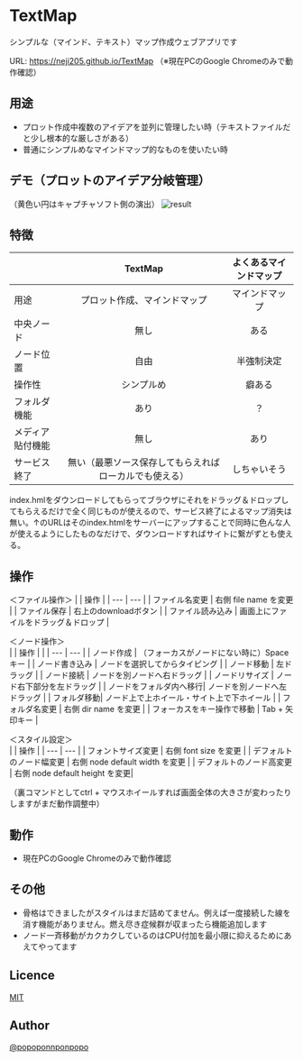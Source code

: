TextMap
====
シンプルな（マインド、テキスト）マップ作成ウェブアプリです
  
URL: <https://neji205.github.io/TextMap>  （※現在PCのGoogle Chromeのみで動作確認）
  
  

## 用途
* プロット作成中複数のアイデアを並列に管理したい時（テキストファイルだと少し根本的な厳しさがある）
* 普通にシンプルめなマインドマップ的なものを使いたい時



## デモ（プロットのアイデア分岐管理）  

（黄色い円はキャプチャソフト側の演出）
![result](https://github.com/neji205/TextMap/blob/master/example.gif)



## 特徴
  
|          | TextMap | よくあるマインドマップ |
|:---------|:------------:|:------------:|
| 用途 | プロット作成、マインドマップ | マインドマップ |
| 中央ノード | 無し | ある |
| ノード位置 | 自由 | 半強制決定 |
| 操作性 | シンプルめ | 癖ある |
| フォルダ機能 | あり | ？ |
| メディア貼付機能 | 無し | あり |
| サービス終了 | 無い（最悪ソース保存してもらえればローカルでも使える） | しちゃいそう |
  
index.hmlをダウンロードしてもらってブラウザにそれをドラッグ＆ドロップしてもらえるだけで全く同じものが使えるので、サービス終了によるマップ消失は無い。↑のURLはそのindex.htmlをサーバーにアップすることで同時に色んな人が使えるようにしたものなだけで、ダウンロードすればサイトに繋がずとも使える。
  
  
  
## 操作

＜ファイル操作＞
|     | 操作 | 
| --- | --- |
| ファイル名変更 | 右側 file name を変更 |
| ファイル保存 | 右上のdownloadボタン |
| ファイル読み込み | 画面上にファイルをドラッグ＆ドロップ |

＜ノード操作＞  
|     | 操作 | |
| --- | --- |
| ノード作成 | （フォーカスがノードにない時に）Spaceキー |
| ノード書き込み | ノードを選択してからタイピング |
| ノード移動 | 左ドラッグ |
| ノード接続 | ノードを別ノードへ右ドラッグ |
| ノードリサイズ | ノード右下部分を左ドラッグ |
| ノードをフォルダ内へ移行| ノードを別ノードへ左ドラッグ |
| フォルダ移動| ノード上で上ホイール・サイト上で下ホイール |
| フォルダ名変更 | 右側 dir name を変更 |
| フォーカスをキー操作で移動 | Tab + 矢印キー |
  
＜スタイル設定＞  
|     | 操作 |
| --- | --- |
| フォントサイズ変更 | 右側 font size を変更 |
| デフォルトのノード幅変更 | 右側 node default width を変更 |
| デフォルトのノード高変更 | 右側 node default height を変更|

（裏コマンドとしてctrl + マウスホイールすれば画面全体の大きさが変わったりしますがまだ動作調整中）



## 動作
* 現在PCのGoogle Chromeのみで動作確認



## その他
* 骨格はできましたがスタイルはまだ詰めてません。例えば一度接続した線を消す機能がありません。燃え尽き症候群が収まったら機能追加します
* ノード一斉移動がカクカクしているのはCPU付加を最小限に抑えるためにあえてやってます



## Licence
[MIT](https://github.com/tcnksm/tool/blob/master/LICENCE)



## Author
[@popoponnponpopo](https://twitter.com/popoponnponpopo)

